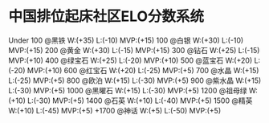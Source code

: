 # 中国排位起床社区ELO分数系统
Under 100 @黑铁  W:(+35) L:(-10) MVP:(+15)
100 @白银  W:(+30) L:(-10) MVP:(+15)
200 @黄金  W:(+30) L:(-15) MVP:(+15)
300 @钻石  W:(+25) L:(-15) MVP:(+10)
400 @绿宝石  W:(+25) L:(-20) MVP:(+10)
500 @蓝宝石  W:(+20) L:(-20) MVP:(+10)
600 @红宝石  W:(+20) L:(-25) MVP:(+5)
700 @水晶  W:(+15) L:(-25) MVP:(+5) 
800 @欧泊  W:(+15) L:(-30) MVP:(+5) 
900 @紫水晶   W:(+15) L:(-30) MVP:(+5) 
1000 @黑曜石  W:(+15) L:(-30) MVP:(+5) 
1200 @祖母绿  W:(+10) L:(-30) MVP:(+5) 
1400 @石英  W:(+10) L:(-40) MVP:(+5) 
1500 @精英  W:(+10) L:(-45) MVP:(+5) 
+1700 @神话  W:(+5) L:(-50) MVP:(+5) 
